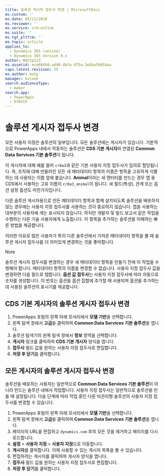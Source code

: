 ```yaml
---
title: 솔루션 게시자 접두사 변경 | MicrosoftDocs
ms.custom: ''
ms.date: 05/11/2018
ms.reviewer: ''
ms.service: crm-online
ms.suite: ''
ms.tgt_pltfrm: ''
ms.topic: article
applies_to:
  - Dynamics 365 (online)
  - Dynamics 365 Version 9.x
author: Mattp123
ms.assetid: ece684h8-ad40-4bfa-975a-3e5bafb854aa
caps.latest.revision: 55
ms.author: matp
manager: kvivek
search.audienceType:
  - maker
search.app:
  - PowerApps
  - D365CE
---
```


# <a name="change-the-solution-publisher-prefix"></a>솔루션 게시자 접두사 변경

모든 사용자 지정은 솔루션의 일부입니다. 모든 솔루션에는 게시자가 있습니다. 기본적으로 PowerApps 내에서 작동하는 솔루션은 **CDS 기본 게시자**와 연결된 **Common Data Services 기본 솔루션**이 됩니다.

이 게시자에 대해 예를 들어 `cr8a3`과 같은 기본 사용자 지정 접두사가 임의로 할당됩니다. 즉, 조직에 대해 만들어진 모든 새 메타데이터 항목의 이름은 항목을 고유하게 식별하는 데 사용되는 이름 앞에 붙습니다. **Animal**이라는 새 엔터티를 만드는 경우 앱 용 CDS에서 사용하는 고유 이름이 `cr8a3_animal`이 됩니다. 새 필드(특성), 관계 또는 옵션 설정 옵션도 마찬가지입니다.

다른 솔루션 게시자용으로 만든 메타데이터 항목과 함께 설치되도록 솔루션을 배포하지 않는 경우에는 사용자 지정 접두사를 사용하는 것이 중요하지 않습니다. 앱을 사용하는 대부분의 사용자에 게는 표시되지 않습니다. 하지만 개발자 및 빌드 보고서 같은 작업을 수행하는 다른 기술 사용자에게 노출됩니다. 이 항목을 추가하는 솔루션을 이해하는 빠른 방법을 제공합니다.

이러한 이유로 많은 사용자가 특히 다른 솔루션에서 가져온 메타데이터 항목을 볼 때 솔루션 게시자 접두사를 더 의미있게 변경하는 것을 좋아합니다. 

> [!NOTE]
> 솔루션 게시자 접두사를 변경하는 경우 새 메타데이터 항목을 만들기 전에 이 작업을 수행해야 합니다. 메타데이터 항목의 이름을 변경할 수 없습니다.
> 사용자 지정 접두사 값을 변경하면 다음 필드로 탭합니다. **옵션 값 접두사**는 사용자 지정 접두사에 따라 자동으로 숫자를 생성합니다. 이 번호는 옵션을 옵션 집합에 추가할 때 사용되며 옵션을 추가하는 데 사용된 솔루션의 표시기를 제공합니다. 

## <a name="change-the-solution-publisher-prefix-for-the-cds-default-publisher"></a>CDS 기본 게시자의 솔루션 게시자 접두사 변경  

 1. PowerApps 포털의 왼쪽 아래 모서리에서 **모델 기반**을 선택합니다.
 2. 왼쪽 탐색 창에서 **고급**을 클릭하여 **Common Data Services 기본 솔루션**을 엽니다.
 3. 솔루션 탐색기의 왼쪽 탐색 창에서 **정보** 영역을 선택합니다.
 4. **게시자** 링크를 클릭하여 **CDS 기본 게시자** 양식을 엽니다.
 5. **접두사** 필드 값을 원하는 사용자 지정 접두사로 편집합니다.
 6. **저장 후 닫기**를 클릭합니다.
  
## <a name="change-the-solution-publisher-prefix-for-any-publisher"></a>모든 게시자의 솔루션 게시자 접두사 변경

솔루션을 배포하는 사용자는 일반적으로 **Common Data Services 기본 솔루션**이 아니라 만드는 솔루션 내에서 작업합니다. 사용자 지정 접두사는 일반적으로 솔루션을 만들 때 설정됩니다. 다음 단계에 따라 작업 중인 다른 비관리형 솔루션의 사용자 지정 접두사를 변경할 수 있습니다. 

 1. PowerApps 포털의 왼쪽 아래 모서리에서 **모델 기반**을 선택합니다.
 2. 왼쪽 탐색 창에서 **고급**을 클릭하여 **Common Data Services 기본 솔루션**을 엽니다.
 3. 페이지의 URL을 편집하고 `dynamics.com` 후의 모든 것을 제거하고 페이지를 다시 로드합니다.
 4. **설정** > **사용자 지정** > **사용자 지정**으로 이동합니다. 
 5. **게시자**를 클릭합니다. 이제 사용할 수 있는 게시자 목록을 볼 수 있습니다.
 6. 편집하려는 게시자를 클릭하여 게시자 양식을 엽니다.
 7. **접두사** 필드 값을 원하는 사용자 지정 접두사로 편집합니다.
 6. **저장 후 닫기**를 클릭합니다.
  
